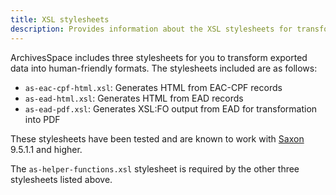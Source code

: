 ```yaml
---
title: XSL stylesheets
description: Provides information about the XSL stylesheets for transforming ArchivesSpace data to EAC-CPF and EAD exports into HTML or PDF, using Saxon for processing.
---
```


ArchivesSpace includes three stylesheets for you to transform exported data
into human-friendly formats. The stylesheets included are as follows:

- `as-eac-cpf-html.xsl`: Generates HTML from EAC-CPF records
- `as-ead-html.xsl`: Generates HTML from EAD records
- `as-ead-pdf.xsl`: Generates XSL:FO output from EAD for transformation into PDF

These stylesheets have been tested and are known to work with
[Saxon](http://saxonica.com/download/download_page.xml) 9.5.1.1 and higher.

The `as-helper-functions.xsl` stylesheet is required by the other three
stylesheets listed above.
